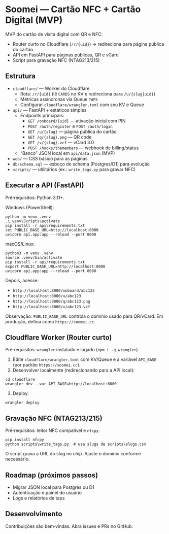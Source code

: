 # Soomei — Cartão NFC + Cartão Digital (MVP)

MVP do cartão de visita digital com QR e NFC:
- Router curto no Cloudflare (`/r/{uid}`) → redireciona para página pública do cartão
- API em FastAPI para páginas públicas, QR e vCard
- Script para gravação NFC (NTAG213/215)

## Estrutura
- `cloudflare/` — Worker do Cloudflare
  - Rota: `/r/{uid}` (lê `CARDS` no KV e redireciona para `/u/{slug|uid}`)
  - Métricas assíncronas via Queue `TAPS`
  - Configurar `cloudflare/wrangler.toml` com seu KV e Queue
- `api/` — FastAPI + estáticos simples
  - Endpoints principais:
    - `GET /onboard/{uid}` — ativação inicial com PIN
    - `POST /auth/register` e `POST /auth/login`
    - `GET /u/{slug}` — página pública do cartão
    - `GET /q/{slug}.png` — QR code
    - `GET /v/{slug}.vcf` — vCard 3.0
    - `POST /hooks/themembers` — webhook de billing/status
  - “Banco” JSON local em `api/data.json` (MVP)
- `web/` — CSS básico para as páginas
- `db/schema.sql` — esboço de schema (Postgres/D1) para evolução
- `scripts/` — utilitários (ex.: `write_tags.py` para gravar NFC)

## Executar a API (FastAPI)
Pré‑requisitos: Python 3.11+.

Windows (PowerShell):
```
python -m venv .venv
.\.venv\Scripts\activate
pip install -r api\requirements.txt
set PUBLIC_BASE_URL=http://localhost:8000
uvicorn api.app:app --reload --port 8000
```

macOS/Linux:
```
python3 -m venv .venv
source .venv/bin/activate
pip install -r api/requirements.txt
export PUBLIC_BASE_URL=http://localhost:8000
uvicorn api.app:app --reload --port 8000
```

Depois, acesse:
- `http://localhost:8000/onboard/abc123`
- `http://localhost:8000/u/abc123`
- `http://localhost:8000/q/abc123.png`
- `http://localhost:8000/v/abc123.vcf`

Observação: `PUBLIC_BASE_URL` controla o domínio usado para QR/vCard. Em produção, defina como `https://soomei.cc`.

## Cloudflare Worker (Router curto)
Pré‑requisitos: `wrangler` instalado e logado (`npm i -g wrangler`).

1. Edite `cloudflare/wrangler.toml` com KV/Queue e a variável `API_BASE` (por padrão `https://soomei.cc`).
2. Desenvolver localmente (redirecionando para a API local):
```
cd cloudflare
wrangler dev --var API_BASE=http://localhost:8000
```
3. Deploy:
```
wrangler deploy
```

## Gravação NFC (NTAG213/215)
Pré‑requisitos: leitor NFC compatível e `nfcpy`.

```
pip install nfcpy
python scripts\write_tags.py  # usa slugs de scripts\slugs.csv
```

O script grava a URL do slug no chip. Ajuste o domínio conforme necessário.

## Roadmap (próximos passos)
- Migrar JSON local para Postgres ou D1
- Autenticação e painel do usuário
- Logs e relatórios de taps

## Desenvolvimento
Contribuições são bem‑vindas. Abra issues e PRs no GitHub.
